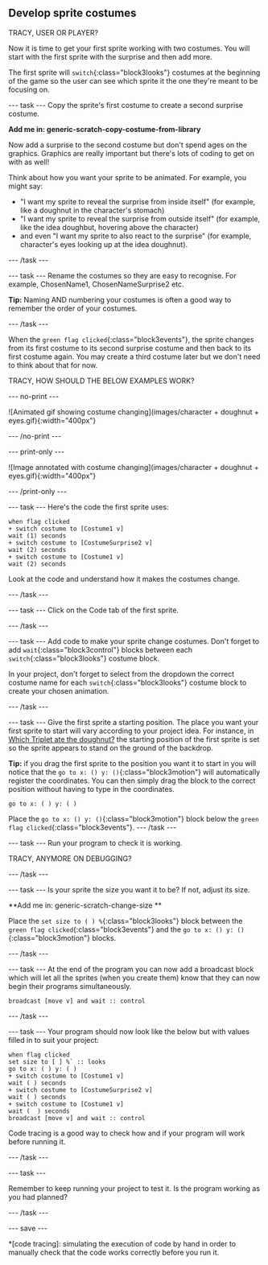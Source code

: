 ## Develop sprite costumes
TRACY, USER OR PLAYER?

Now it is time to get your first sprite working with two costumes. You will start with the first sprite with the surprise and then add more. 

The first sprite will `switch`{:class="block3looks"} costumes at the beginning of the game so the user can see which sprite it the one they're meant to be focusing on.

--- task ---
Copy the sprite's first costume to create a second surprise costume.

**Add me in: generic-scratch-copy-costume-from-library**

Now add a surprise to the second costume but don't spend ages on the graphics. Graphics are really important but there's lots of coding to get on with as well!

Think about how you want your sprite to be animated. For example, you might say:
+ "I want my sprite to reveal the surprise from inside itself" (for example, like a doughnut in the character's stomach)
+ "I want my sprite to reveal the surprise from outside itself" (for example, like the idea doughbut, hovering above the character)
+ and even "I want my sprite to also react to the surprise" (for example, character's eyes looking up at the idea doughnut).

--- /task ---

--- task ---
Rename the costumes so they are easy to recognise. For example, ChosenName1, ChosenNameSurprise2 etc.

**Tip:** Naming AND numbering your costumes is often a good way to remember the order of your costumes.

--- /task ---

When the `green flag clicked`{:class="block3events"}, the sprite changes from its first costume to its second surprise costume and then back to its first costume  again. You may create a third costume later but we don't need to think about that for now.

TRACY, HOW SHOULD THE BELOW EXAMPLES WORK?

--- no-print ---

![Animated gif showing costume changing](images/character + doughnut + eyes.gif){:width="400px"}

--- /no-print ---

--- print-only ---

![Image annotated with costume changing](images/character + doughnut + eyes.gif){:width="400px"}

--- /print-only ---

--- task ---
Here's the code the first sprite uses:

```blocks3
when flag clicked
+ switch costume to [Costume1 v]
wait (1) seconds
+ switch costume to [CostumeSurprise2 v]
wait (2) seconds
+ switch costume to [Costume1 v]
wait (2) seconds
```
Look at the code and understand how it makes the costumes change.

--- /task ---

--- task ---
Click on the Code tab of the first sprite.

--- /task ---

--- task ---
Add code to make your sprite change costumes. Don't forget to add `wait`{:class="block3control"} blocks between each `switch`{:class="block3looks"} costume block.

In your project, don't forget to select from the dropdown the correct costume name for each `switch`{:class="block3looks"} costume block to create your chosen animation.

--- /task ---

--- task ---
Give the first sprite a starting position. The place you want your first sprite to start will vary according to your project idea. For instance, in [Which Triplet ate the doughnut?](https://scratch.mit.edu/projects/411558897) the starting position of the first sprite is set so the sprite appears to stand on the ground of the backdrop.

**Tip:** if you drag the first sprite to the position you want it to start in you will notice that the `go to x: () y: ()`{:class="block3motion"} will automatically register the coordinates. You can then simply drag the block to the correct position without having to type in the coordinates.

```blocks3
go to x: ( ) y: ( )
```
Place the `go to x: () y: ()`{:class="block3motion"} block below the `green flag clicked`{:class="block3events"}.
--- /task ---

--- task ---
Run your program to check it is working.

TRACY, ANYMORE ON DEBUGGING?

--- /task ---

--- task ---
Is your sprite the size you want it to be? If not, adjust its size.

**Add me in: generic-scratch-change-size **

Place the `set size to ( ) %`{:class="block3looks"} block between the `green flag clicked`{:class="block3events"} and the `go to x: () y: ()`{:class="block3motion"}  blocks.

--- /task ---

--- task ---
At the end of the program you can now add a broadcast block which will let all the sprites (when you create them) know that they can now begin their programs simultaneously.

```blocks3
broadcast [move v] and wait :: control
```

--- /task ---

--- task ---
Your program should now look like the below but with values filled in to suit your project:

```blocks3
when flag clicked
set size to [ ] %` :: looks
go to x: ( ) y: ( )
+ switch costume to [Costume1 v]
wait ( ) seconds
+ switch costume to [CostumeSurprise2 v]
wait ( ) seconds
+ switch costume to [Costume1 v]
wait (  ) seconds
broadcast [move v] and wait :: control
```

Code tracing is a good way to check how and if your program will work before running it.

--- /task ---

--- task ---

Remember to keep running your project to test it. Is the program working as you had planned?

--- /task ---

--- save ---

*[code tracing]: simulating the execution of code by hand in order to manually check that the code works correctly before you run it.

